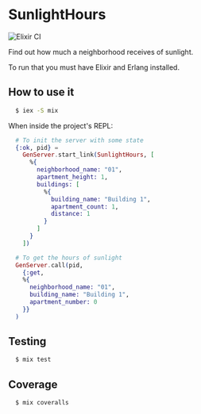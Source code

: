 # SunlightHours

![Elixir CI](https://github.com/raphaklaus/sunlight-hours/workflows/Elixir%20CI/badge.svg)

Find out how much a neighborhood receives of sunlight.

To run that you must have Elixir and Erlang installed.

## How to use it

```bash
  $ iex -S mix
```

When inside the project's REPL:

```elixir
  # To init the server with some state
  {:ok, pid} =
    GenServer.start_link(SunlightHours, [
      %{
        neighborhood_name: "01",
        apartment_height: 1,
        buildings: [
          %{
            building_name: "Building 1",
            apartment_count: 1,
            distance: 1
          }
        ]
      }
    ])

  # To get the hours of sunlight
  GenServer.call(pid,
    {:get,
    %{
      neighborhood_name: "01",
      building_name: "Building 1",
      apartment_number: 0
    }}
  )
```

## Testing

```bash
  $ mix test
```

## Coverage

```bash
  $ mix coveralls
```
